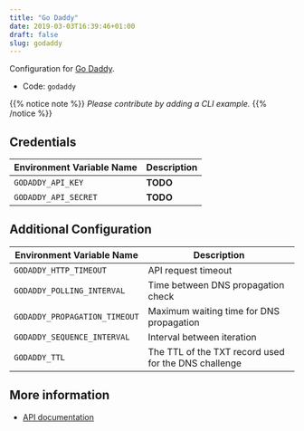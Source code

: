 ```yaml
---
title: "Go Daddy"
date: 2019-03-03T16:39:46+01:00
draft: false
slug: godaddy
---
```


<!-- THIS DOCUMENTATION IS AUTO-GENERATED. PLEASE DO NOT EDIT. -->
<!-- providers/dns/godaddy/godaddy.toml -->
<!-- THIS DOCUMENTATION IS AUTO-GENERATED. PLEASE DO NOT EDIT. -->


Configuration for [Go Daddy](https://godaddy.com).


<!--more-->

- Code: `godaddy`

{{% notice note %}}
_Please contribute by adding a CLI example._
{{% /notice %}}




## Credentials

| Environment Variable Name | Description |
|-----------------------|-------------|
| `GODADDY_API_KEY` | **TODO** |
| `GODADDY_API_SECRET` | **TODO** |


## Additional Configuration

| Environment Variable Name | Description |
|--------------------------------|-------------|
| `GODADDY_HTTP_TIMEOUT` | API request timeout |
| `GODADDY_POLLING_INTERVAL` | Time between DNS propagation check |
| `GODADDY_PROPAGATION_TIMEOUT` | Maximum waiting time for DNS propagation |
| `GODADDY_SEQUENCE_INTERVAL` | Interval between iteration |
| `GODADDY_TTL` | The TTL of the TXT record used for the DNS challenge |




## More information

- [API documentation](https://developer.godaddy.com/doc/endpoint/domains)

<!-- THIS DOCUMENTATION IS AUTO-GENERATED. PLEASE DO NOT EDIT. -->
<!-- providers/dns/godaddy/godaddy.toml -->
<!-- THIS DOCUMENTATION IS AUTO-GENERATED. PLEASE DO NOT EDIT. -->
